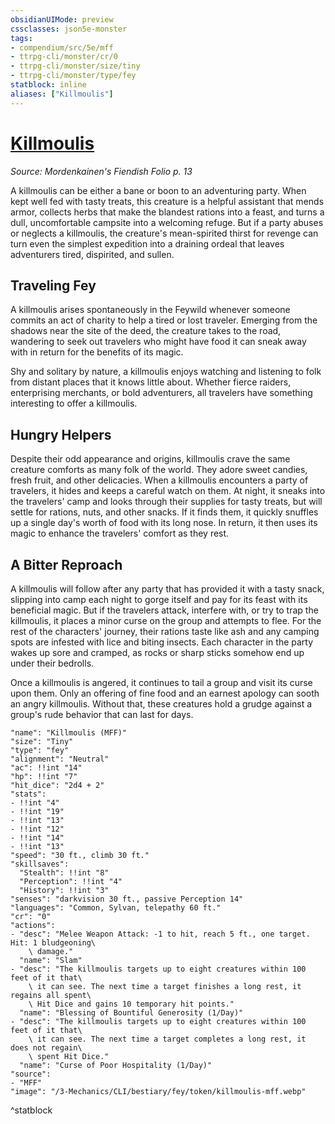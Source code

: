 ```yaml
---
obsidianUIMode: preview
cssclasses: json5e-monster
tags:
- compendium/src/5e/mff
- ttrpg-cli/monster/cr/0
- ttrpg-cli/monster/size/tiny
- ttrpg-cli/monster/type/fey
statblock: inline
aliases: ["Killmoulis"]
---
```

# [Killmoulis](3-Mechanics\CLI\bestiary\fey/killmoulis-mff.md)
*Source: Mordenkainen's Fiendish Folio p. 13*  

A killmoulis can be either a bane or boon to an adventuring party. When kept well fed with tasty treats, this creature is a helpful assistant that mends armor, collects herbs that make the blandest rations into a feast, and turns a dull, uncomfortable campsite into a welcoming refuge. But if a party abuses or neglects a killmoulis, the creature's mean-spirited thirst for revenge can turn even the simplest expedition into a draining ordeal that leaves adventurers tired, dispirited, and sullen.

## Traveling Fey

A killmoulis arises spontaneously in the Feywild whenever someone commits an act of charity to help a tired or lost traveler. Emerging from the shadows near the site of the deed, the creature takes to the road, wandering to seek out travelers who might have food it can sneak away with in return for the benefits of its magic.

Shy and solitary by nature, a killmoulis enjoys watching and listening to folk from distant places that it knows little about. Whether fierce raiders, enterprising merchants, or bold adventurers, all travelers have something interesting to offer a killmoulis.

## Hungry Helpers

Despite their odd appearance and origins, killmoulis crave the same creature comforts as many folk of the world. They adore sweet candies, fresh fruit, and other delicacies. When a killmoulis encounters a party of travelers, it hides and keeps a careful watch on them. At night, it sneaks into the travelers' camp and looks through their supplies for tasty treats, but will settle for rations, nuts, and other snacks. If it finds them, it quickly snuffles up a single day's worth of food with its long nose. In return, it then uses its magic to enhance the travelers' comfort as they rest.

## A Bitter Reproach

A killmoulis will follow after any party that has provided it with a tasty snack, slipping into camp each night to gorge itself and pay for its feast with its beneficial magic. But if the travelers attack, interfere with, or try to trap the killmoulis, it places a minor curse on the group and attempts to flee. For the rest of the characters' journey, their rations taste like ash and any camping spots are infested with lice and biting insects. Each character in the party wakes up sore and cramped, as rocks or sharp sticks somehow end up under their bedrolls.

Once a killmoulis is angered, it continues to tail a group and visit its curse upon them. Only an offering of fine food and an earnest apology can sooth an angry killmoulis. Without that, these creatures hold a grudge against a group's rude behavior that can last for days.

```statblock
"name": "Killmoulis (MFF)"
"size": "Tiny"
"type": "fey"
"alignment": "Neutral"
"ac": !!int "14"
"hp": !!int "7"
"hit_dice": "2d4 + 2"
"stats":
- !!int "4"
- !!int "19"
- !!int "13"
- !!int "12"
- !!int "14"
- !!int "13"
"speed": "30 ft., climb 30 ft."
"skillsaves":
  "Stealth": !!int "8"
  "Perception": !!int "4"
  "History": !!int "3"
"senses": "darkvision 30 ft., passive Perception 14"
"languages": "Common, Sylvan, telepathy 60 ft."
"cr": "0"
"actions":
- "desc": "Melee Weapon Attack: -1 to hit, reach 5 ft., one target. Hit: 1 bludgeoning\
    \ damage."
  "name": "Slam"
- "desc": "The killmoulis targets up to eight creatures within 100 feet of it that\
    \ it can see. The next time a target finishes a long rest, it regains all spent\
    \ Hit Dice and gains 10 temporary hit points."
  "name": "Blessing of Bountiful Generosity (1/Day)"
- "desc": "The killmoulis targets up to eight creatures within 100 feet of it that\
    \ it can see. The next time a target completes a long rest, it does not regain\
    \ spent Hit Dice."
  "name": "Curse of Poor Hospitality (1/Day)"
"source":
- "MFF"
"image": "/3-Mechanics/CLI/bestiary/fey/token/killmoulis-mff.webp"
```
^statblock